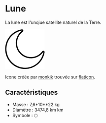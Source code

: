 # Lune

La lune est l'unqiue satellite naturel de la Terre.

![Icone de la Lune](lune.png)

Icone créée par [monkik](https://www.flaticon.com/authors/monkik) trouvée sur [flaticon](https://www.flaticon.com/).

## Caractéristiques

- Masse : 7,6*10**22 kg
- Diamètre : 3474,8 km km
- Symbole : &#127765;
